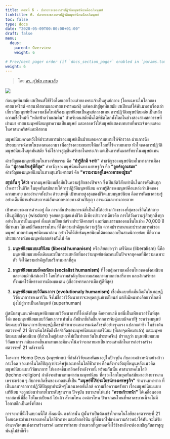 ```yaml
---
title: ตอนที่ 6 - ปลายทางของการปฏิวัติมนุษย์นิยมคืออภิมนุษย์
linktitle: 6. ปลายทางของการปฏิวัติมนุษย์นิยมคืออภิมนุษย์
toc: false
type: docs
date: "2020-05-09T00:00:00+01:00"
draft: false
menu:
  deus:
    parent: Overview
    weight: 6

# Prev/next pager order (if `docs_section_pager` enabled in `params.toml`)
weight: 6
---
```

> โดย [ดร. สุวินัย ภรณวลัย](https://www.facebook.com/suvinaip/posts/2394555527248241?hc_location=ufi)

![](https://www.panasm.com/wp-content/uploads/2018/10/Homo-Deus-2016-Yuval-Noah-Harari.jpg)

ก่อนยุคทันสมัย เซเปียนส์ใช้ชีวิตโดยเอาเรื่องเล่าของพระเจ้าเป็นศูนย์กลาง (โดยเฉพาะในโลกของศาสนาคริสต์ ศาสนาอิสลามและศาสนาพราหมณ์) แต่พอเข้าสู่ยุคทันสมัย เซเปียนส์ได้หันมาเอาเรื่องเล่า เกี่ยวกับมนุษย์หรือความเชื่อใหม่เรื่องมนุษย์นิยมเป็นศูนย์กลางแทน การปฏิวัติมนุษย์นิยมอันเป็นหลักความเชื่อใหม่ที่ "พลิกฟ้าคว่ำแผ่นดิน" สำหรับคนสมัยนั้นได้พิชิตโลกทั้งโลกในช่วงสองสามศตวรรษที่ผ่านมา ศาสนามนุษย์นิยมบูชาความเป็นมนุษย์ และคาดหวังให้มนุษย์แสดงบทบาทที่พระเจ้าเคยแสดงในศาสนาคริสต์และอิสลาม 

มนุษย์นิยมคาดหวังให้ประสบการณ์ของมนุษย์เป็นฝ่ายมอบความหมายให้จักรวาล ผ่านการดึงประสบการณ์ภายในของตนออกมา เพื่อสร้างความหมายให้แก่โลกที่ไร้ความหมาย หัวใจของการปฏิวัติมนุษย์นิยมในยุคทันสมัย จึงมิใช่การสูญสิ้นศรัทธาในพระเจ้า แต่เป็นการหันมาศรัทธาในมนุษย์แทน

คำขวัญของมนุษย์นิยมในทางจริยธรรม คือ **"ถ้ารู้สึกดี จงทำ"**
คำขวัญของมนุษย์นิยมในทางการเมือง คือ **"ผู้ออกเสียงรู้ดีที่สุด"**
คำขวัญของมนุษ์นิยมในทางเศรษฐกิจ คือ **"ลูกค้าถูกเสมอ"**  
คำขวัญของมนุษย์นิยมในทางสุนทรียศาสตร์ คือ **"ความงามอยู่ในดวงตาของผู้ชม"**

**สรุปสั้น ๆ ได้ว่า**
 พวกมนุษย์นิยมเชื่อมั่นในความรู้สึกของปัจเจก ซึ่งเป็นอัตวิสัยเท่านั้นในการตัดสินทุกเรื่องราวในชีวิต ในยุคทันสมัยภายใต้การปฏิวัติมนุษย์นิยม ความรู้สึกของมนุษย์คือแหล่งกำเนิดของความหมาย และอำนาจทั้งปวง ด้วยเหตุนี้ เป้าหมายสูงสุดของชีวิตแบบมนุษย์นิยม คือการพัฒนาความรู้อย่างเต็มที่ผ่านประสบการณ์อันหลากหลายทางด้านปัญญา อารมณ์และทางกายภาพ

เป้าหมายของการดำรงอยู่ คือ การกลั่นประสบการณ์ที่เป็นไปได้อย่างกว้างขวางที่สุดของชีวิตให้กลายเป็นภูมิปัญญา (wisdom) จุดยอดสูงสุดแห่งชีวิต มีเพียงประการเดียวคือ การได้วัดความรู้สึกทุกสิ่งทุกอย่างในการเป็นมนุษย์ ตั้งแต่เซเปียนส์สร้างประวัติศาสตร์ และวัฒนธรรมของตนขึ้นในช่วง 70,000 ปีที่ผ่านมา ไม่เคยมีวัฒนธรรมไหน ที่ให้ความสำคัญแก่ความรู้สึก ความปรารถนาและประสบการณ์ของมนุษย์ มากเท่ามนุษย์นิยมมาก่อน อย่างไรก็ดีลัทธิมนุษย์นิยมได้แตกออกเป็นสามนิกายย่อย ที่ตีความประสบการณ์ของมนุษย์แตกต่างกันไป คือ

1. **มนุษย์นิยมแบบเสรีนิยม (liberal humanism)** หรือเรียกย่อๆว่า เสรีนิยม (liberalism) นี่คือ มนุษย์นิยมแบบดั้งเดิมและเป็นกระแสหลักที่มองว่ามนุษย์แต่ละคนเป็นปัจเจกบุคคลที่มีความเฉพาะตัว จึงให้ความสำคัญกับเสรีภาพมากที่สุด

2. **มนุษย์นิยมแบบสังคมนิยม (socialist humanism)** ที่โอบอุ้มความเคลื่อนไหวของสังคมนิยมและคอมมิวนิสต์เอาไว้ โดยให้ความสำคัญกับความเสมอภาคมากกว่าเสรีภาพ และฝากศรัทธาทั้งหมดไว้ที่พรรคการเมืองของตน (เชื่อว่าพรรคการเมืองรู้ดีที่สุด)

3. **มนุษย์นิยมแบบวิวัฒนาการ (evolutionaly humanism)** เชื่อมั่นแบบยึดมั่นถือมั่นในทฤษฎีวิวัฒนาการของดาร์วิน จึงไม่ชื่อว่าวิวัฒนาการจะหยุดอยู่แค่เซเปียนส์ แต่ยังมีหนทางอีกยาวไกลที่มุ่งไปสู่การเป็นอภิมนุษย์ (superhuman)

ผู้สนับสนุนแนวคิดมนุษย์นิยมแบบวิวัฒนาการที่โด่งดังที่สุด คือพวกนาซี แต่นี่เป็นเพียงเวอร์ชั่นที่สุดโต่ง ของมนุษย์นิยมแบบวิวัฒนาการเท่านั้น ลัทธินาซีเกิดขึ้นจากการจับคู่แบบมิจฉาทิฐิ ระหว่างมนุษย์นิยมแบบวิวัฒนาการกับทฤษฎีเชื้อชาติจำเพาะและอารมณ์คลั่งชาติอย่างรุนแรง แปลกแต่จริง ในช่วงต้นศตวรรษที่ 21 ที่เราเห็นได้ชัดถึงขีดจำกัดของมนุษย์นิยมแบบเสรีนิยม (ที่เลยจุดพีคมาแล้ว) และมนุษยนิยมแบบสังคมนิยม (ที่ส่วนใหญ่ล้มเหลวไม่เป็นท่ายกเว้นในประเทศจีน) ปรากฏว่า มนุษยนิยมแบบวิวัฒนาการ กลับผงาดขึ้นมาแทนและมีแนวโน้มว่าจะกลายมาเป็นกระแสหลักในการก่อร่างสร้างศตวรรษที่ 21 หลังจากนี้

โครงการ Homo Deus (มนุษย์เทพ) ที่กำลังวิจัยและพัฒนาอยู่ในปัจจุบัน กับความก้าวหน้าอย่างก้าวกระโดด ของเทคโนโลยีปัญญาประดิษฐ์และเทคโนโลยีชีวภาพ  คือพลังทางวัตถุที่หนุนหลังแนวคิดมนุษย์นิยมแบบวิวัฒนาการ ให้ผงาดขึ้นมาอีกครั้งหลังจากนี้ พร้อมกันนั้น ศาสนาเทคโนโลยี (techno-religion) กำลังจะเข้ามาแทนศาสนามนุษย์นิยม ที่ครองโลกในยุคทันสมัยมาอย่างยาวนาน เพราะพร้อม ๆ กับการเกิดขึ้นของมวลชนที่เป็น **"มนุษย์ที่ไร้ประโยชน์ทางเศรษฐกิจ"** จำนวนมหาศาล ที่เป็นผลมาจากการปฏิวัติปัญญาประดิษฐ์ในอนาคตอันใกล้ ความเชื่อความศรัทธา เรื่องมนุษย์นิยมแบบเสรีนิยม จะถูกบ่อนทำลายในระดับฐานราก ปัจจุบัน ขบวนรถไฟแห่ง **"ความก้าวหน้า"** ได้เคลื่อนออกจากสถานีที่ชื่อ โฮโมเซเปียนส์ ไปแล้ว  สังคมไหน องค์กรไหน ปัจเจกคนไหนที่พลาดขบวนนี้จะไม่มีโอกาสอีกเป็นครั้งที่สอง

การจะหาที่นั่งในขบวนนี้ได้ สังคมนั้น องค์กรนั้น ผู้นั้นจำเป็นต้องเข้าใจเทคโนโลยีของศตวรรษที่ 21 โดยเฉพาะอำนาจของเทคโนโลยีชีวภาพ และอัลกอริทึม ผู้ที่ขึ้นรถไฟแห่งความก้าวหน้าได้ทัน จะได้รับอำนาจวิเศษแห่งการสร้างสรรค์ และการทำลาย ส่วนพวกที่ถูกทอดทิ้งไว้ข้างหลังจะต้องเผชิญกับการสูญพันธุ์ไม่ช้าก็เร็ว 